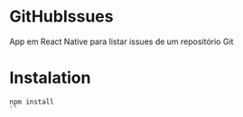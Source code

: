# GitHubIssues
App em React Native para listar issues de um repositório Git

# Instalation

```
npm install 
``
